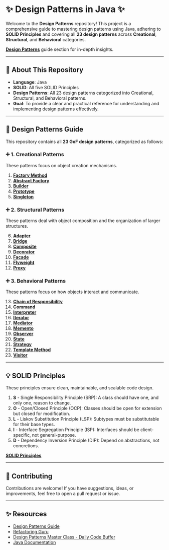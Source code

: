 # ✨ Design Patterns in Java ✨

Welcome to the **Design Patterns** repository! This project is a comprehensive guide to mastering design patterns using Java, adhering to **SOLID Principles** and covering all **23 design patterns** across **Creational**, **Structural**, and **Behavioral** categories.

 **[Design Patterns](https://laiszig.github.io/guide/)** guide section for in-depth insights.

---

## 🔬 About This Repository

- **Language**: Java
- **SOLID**: All five SOLID Principles
- **Design Patterns**: All 23 design patterns categorized into Creational, Structural, and Behavioral patterns.
- **Goal**: To provide a clear and practical reference for understanding and implementing design patterns effectively.

---

## 🔗 Design Patterns Guide

This repository contains all **23 GoF design patterns**, categorized as follows:

### ➕ 1. Creational Patterns

These patterns focus on object creation mechanisms.

1. [**Factory Method**](tree/main/factory)
2. [**Abstract Factory**](tree/main/abstract-factory)
3. [**Builder**](tree/main/builder)
4. [**Prototype**](tree/main/prototype)
5. [**Singleton**](tree/main/singleton)

### ➕ 2. Structural Patterns

These patterns deal with object composition and the organization of larger structures.

6. [**Adapter**](project-path/structural/adapter)
7. [**Bridge**](project-path/structural/bridge)
8. [**Composite**](project-path/structural/composite)
9. [**Decorator**](project-path/structural/decorator)
10. [**Facade**](project-path/structural/facade)
11. [**Flyweight**](project-path/structural/flyweight)
12. [**Proxy**](project-path/structural/proxy)

### ➕ 3. Behavioral Patterns

These patterns focus on how objects interact and communicate.

13. [**Chain of Responsibility**](project-path/behavioral/chain-of-responsibility)
14. [**Command**](project-path/behavioral/command)
15. [**Interpreter**](project-path/behavioral/interpreter)
16. [**Iterator**](project-path/behavioral/iterator)
17. [**Mediator**](project-path/behavioral/mediator)
18. [**Memento**](project-path/behavioral/memento)
19. [**Observer**](project-path/behavioral/observer)
20. [**State**](project-path/behavioral/state)
21. [**Strategy**](project-path/behavioral/strategy)
22. [**Template Method**](project-path/behavioral/template-method)
23. [**Visitor**](project-path/behavioral/visitor)

---

## 💡 SOLID Principles

These principles ensure clean, maintainable, and scalable code design.

1. **S** - Single Responsibility Principle (SRP): A class should have one, and only one, reason to change.
2. **O** - Open/Closed Principle (OCP): Classes should be open for extension but closed for modification.
3. **L** - Liskov Substitution Principle (LSP): Subtypes must be substitutable for their base types.
4. **I** - Interface Segregation Principle (ISP): Interfaces should be client-specific, not general-purpose.
5. **D** - Dependency Inversion Principle (DIP): Depend on abstractions, not concretions.

[**SOLID Principles**](https://github.com/laiszig/design-patterns/tree/main/solid-principles)

---

## 🔄 Contributing

Contributions are welcome! If you have suggestions, ideas, or improvements, feel free to open a pull request or issue.

---

## ✨ Resources

- [Design Patterns Guide](https://laiszig.github.io/guide/#)
- [Refactoring Guru](https://refactoring.guru/design-patterns)
- [Design Patterns Master Class - Daily Code Buffer](https://www.youtube.com/watch?v=vap9ACtc_tU&ab_channel=DailyCodeBuffer)
- [Java Documentation](https://docs.oracle.com/en/java/)